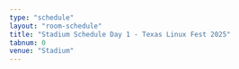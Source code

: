 ```yaml
---
type: "schedule"
layout: "room-schedule"
title: "Stadium Schedule Day 1 - Texas Linux Fest 2025"
tabnum: 0
venue: "Stadium"
---
```

